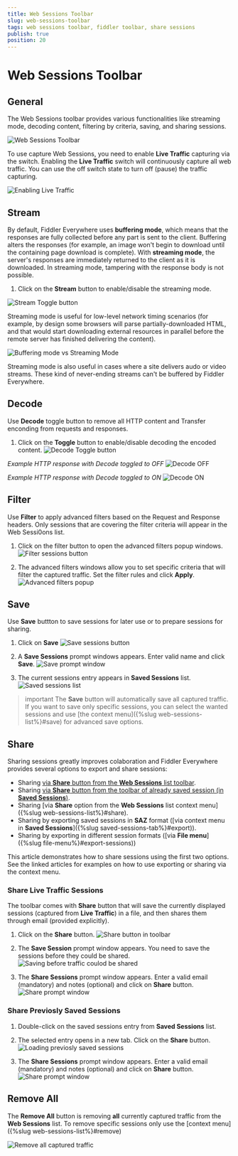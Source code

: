 ```yaml
---
title: Web Sessions Toolbar
slug: web-sessions-toolbar
tags: web sessions toolbar, fiddler toolbar, share sessions
publish: true
position: 20
---
```


# Web Sessions Toolbar

## General

The Web Sessions toolbar provides various functionalities like streaming mode, decoding content, filtering by criteria, saving, and sharing sessions.

![Web Sessions Toolbar](../../../images/livetraffic/websessions/websessions-toolbar-all.png)

To use capture Web Sessions, you need to enable __Live Traffic__ capturing via the switch. Enabling the __Live Traffic__ switch will continuously capture all web traffic. You can use the off switch state to turn off (pause) the traffic capturing.

![Enabling Live Traffic](../../../images/livetraffic/websessions/websessions-live-traffic-capturing.png)

## Stream

By default, Fiddler Everywhere uses __buffering mode__, which means that the responses are fully collected before any part is sent to the client. Buffering alters the responses (for example, an image won't begin to download until the containing page download is complete). With __streaming mode__, the server's responses are immediately returned to the client as it is downloaded. In streaming mode, tampering with the response body is not possible.

1. Click on the __Stream__ button to enable/disable the streaming mode.

![Stream Toggle button](../../../images/livetraffic/websessions/websessions-toolbar-stream-toggle.png)

Streaming mode is useful for low-level network timing scenarios (for example, by design some browsers will parse partially-downloaded HTML, and that would start downloading external resources in parallel before the remote server has finished delivering the content).

![Buffering mode vs Streaming Mode](../../../images/livetraffic/websessions/websessions-toolbar-streaming-mode.png)

 Streaming mode is also useful in cases where a site delivers audo or video streams. These kind of never-ending streams can't be buffered by Fiddler Everywhere.

## Decode

Use __Decode__ toggle button to remove all HTTP content and Transfer enconding from requests and responses.

1. Click on the __Toggle__ button to enable/disable decoding the encoded content.
![Decode Toggle button](../../../images/livetraffic/websessions/websessions-toolbar-decode-toggle.png)

_Example HTTP response with_ *Decode* _toggled to OFF_
![Decode OFF](../../../images/livetraffic/websessions/websessions-toolbar-decode-off.png)

_Example HTTP response with_ *Decode* _toggled to ON_
![Decode ON](../../../images/livetraffic/websessions/websessions-toolbar-decode-on.png)


## Filter

Use __Filter__ to apply advanced filters based on the Request and Response headers. Only sessions that are covering the filter criteria will appear in the Web Sessi0ons list.

1. Click on the filter button to open the advanced filters popup windows.
![Filter sessions button](../../../images/livetraffic/websessions/websessions-toolbar-filter.png)

2. The advanced filters windows allow you to set specific criteria that will filter the captured traffic. Set the filter rules and click __Apply__.
![Advanced filters popup](../../../images/livetraffic/websessions/websessions-toolbar-filter-popup.png)

## Save

Use __Save__ buttton to save sessions for later use or to prepare sessions for sharing.

1. Click on __Save__
![Save sessions button](../../../images/livetraffic/websessions/websessions-toolbar-save.png)

2. A __Save Sessions__ prompt windows appears. Enter valid name and click __Save__.
![Save prompt window](../../../images/livetraffic/websessions/websessions-toolbar-save-prompt.png)

3. The current sessions entry appears in __Saved Sessions__ list.
![Saved sessions list](../../../images/livetraffic/websessions/websessions-toolbar-save-savedlist.png)

>important The __Save__ button will automatically save all captured traffic. If you want to save only specific sessions, you can select the wanted sessions and use [the context menu]({%slug web-sessions-list%}#save) for advanced save options.

## Share

Sharing sessions greatly improves colaboration and Fiddler Everywhere provides several options to export and share sessions:

- Sharing [via __Share__ button from the __Web Sessions__ list toolbar](#share-live-traffic-sessions).
- Sharing [via __Share__ button from the toolbar of already saved session (in __Saved Sessions__)](#share-previosly-saved-sessions).
- Sharing [via __Share__ option from the __Web Sessions__ list context menu]({%slug web-sessions-list%}#share).
- Sharing by exporting saved sessions in __SAZ__ format ([via context menu in __Saved Sessions__]({%slug saved-sessions-tab%}#export)).
- Sharing by exporting in different session formats ([via __File menu__]({%slug  file-menu%}#export-sessions))

This article demonstrates how to share sessions using the first two options. See the linked articles for examples on how to use exporting or sharing via the context menu.

### Share Live Traffic Sessions

The toolbar comes with __Share__ button that will save the currently displayed sessions (captured from __Live Traffic__) in a file, and then shares them through email (provided explicitly).

1. Click on the __Share__ button.
![Share button in toolbar](../../../images/livetraffic/websessions/websessions-toolbar-share.png)

2. The __Save Session__ prompt window appears. You need to save the sessions before they could be shared.
![Saving before traffic coulod be shared](../../../images/livetraffic/websessions/websessions-toolbar-share-saveprompt.png)

3. The __Share Sessions__ prompt window appears. Enter a valid email (mandatory) and notes (optional) and click on __Share__ button.
![Share prompt window](../../../images/livetraffic/websessions/websessions-toolbar-share-shareprompt.png)


### Share Previosly Saved Sessions

1. Double-click on the saved sessions entry from __Saved Sessions__ list.

2. The selected entry opens in a new tab. Click on the __Share__ button.
![Loading previosly saved sessions](../../../images/livetraffic/websessions/websessions-toolbar-share-savedshare.png)

3. The __Share Sessions__ prompt window appears. Enter a valid email (mandatory) and notes (optional) and click on __Share__ button.
![Share prompt window](../../../images/livetraffic/websessions/websessions-toolbar-share-shareprompt.png)


## Remove All

The __Remove All__ button is removing __all__ currently captured traffic from the __Web Sessions__ list. To remove specific sessions only use the [context menu]({%slug web-sessions-list%}#remove)

![Remove all captured traffic](../../../images/livetraffic/websessions/websessions-toolbar-remove.png)